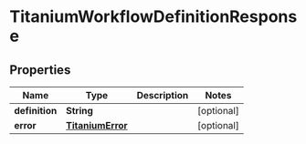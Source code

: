

# TitaniumWorkflowDefinitionResponse


## Properties

| Name | Type | Description | Notes |
|------------ | ------------- | ------------- | -------------|
|**definition** | **String** |  |  [optional] |
|**error** | [**TitaniumError**](TitaniumError.md) |  |  [optional] |



